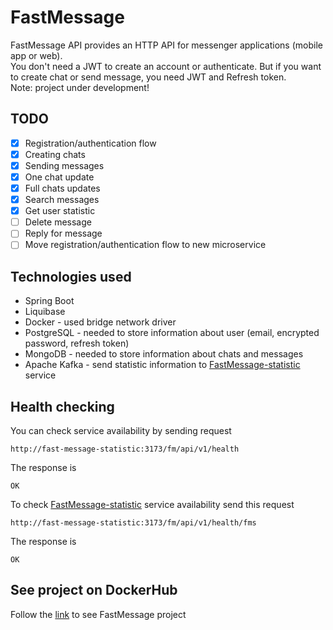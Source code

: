 # FastMessage
FastMessage API provides an HTTP API for messenger applications (mobile app or web). </br>
You don't need a JWT to create an account or authenticate. But if you want to create chat or send message, you need JWT and Refresh token. </br>
Note: project under development!

## TODO
- [x] Registration/authentication flow
- [x] Creating chats
- [x] Sending messages
- [x] One chat update
- [x] Full chats updates
- [x] Search messages
- [x] Get user statistic
- [ ] Delete message
- [ ] Reply for message
- [ ] Move registration/authentication flow to new microservice

## Technologies used
- Spring Boot
- Liquibase
- Docker - used bridge network driver
- PostgreSQL - needed to store information about user (email, encrypted password, refresh token)
- MongoDB - needed to store information about chats and messages
- Apache Kafka - send statistic information to [FastMessage-statistic](https://github.com/miumiuhaskeer/FastMessage-statistic) service

## Health checking
You can check service availability by sending request
```
http://fast-message-statistic:3173/fm/api/v1/health
```
The response is
```
OK
```
To check [FastMessage-statistic](https://github.com/miumiuhaskeer/FastMessage-statistic) service availability send this request
```
http://fast-message-statistic:3173/fm/api/v1/health/fms
```
The response is
```
OK
```

## See project on DockerHub
Follow the [link](https://hub.docker.com/repository/docker/heybitbro/fast-message) to see FastMessage project
